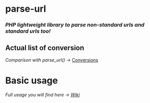 # parse-url
### *PHP lightweight library to parse non-standard urls and standard urls too!*

## Actual list of conversion
*Comparison with parse_url()* ->
[Conversions](../master/Conversions.md)

# Basic usage
*Full usage you will find here -> [Wiki](https://github.com/pjpawel/parse-url/wiki)*


